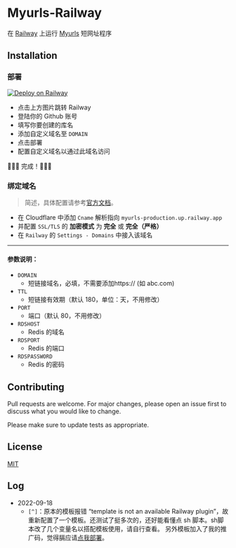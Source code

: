 # Myurls-Railway

在 [Railway](https://railway.app/) 上运行 [Myurls](https://github.com/CareyWang/MyUrls) 短网址程序

## Installation

### 部署

[![Deploy on Railway](https://railway.app/button.svg)](https://railway.app/new/template/rNhsEU?referralCode=MikuFun)

- 点击上方图片跳转 Railway
- 登陆你的 Github 账号
- 填写你要创建的库名  
- 添加自定义域名至 `DOMAIN` 
- 点击部署
- 配置自定义域名以通过此域名访问

🎉🎉🎉 完成！🎉🎉🎉

### 绑定域名
> 简述，具体配置请参考[官方文档](https://docs.railway.app/deploy/exposing-your-app#lets-encrypt-ssl-certificates)。

- 在 Cloudflare 中添加 `Cname` 解析指向 `myurls-production.up.railway.app`
- 并配置 `SSL/TLS` 的 **加密模式** 为 **完全** 或 **完全（严格）**
- 在 `Railway` 的 `Settings - Domains` 中接入该域名


---

#### 参数说明：

- `DOMAIN` 
    - 短链接域名，必填，不需要添加https:// (如 abc.com)
- `TTL` 
    - 短链接有效期（默认 180，单位：天，不用修改）
- `PORT` 
    - 端口（默认 80，不用修改）
- `RDSHOST`
    - Redis 的域名
- `RDSPORT`
    - Redis 的端口
- `RDSPASSWORD`
    - Redis 的密码


## Contributing
Pull requests are welcome. For major changes, please open an issue first to discuss what you would like to change.

Please make sure to update tests as appropriate.

## License
[MIT](https://choosealicense.com/licenses/mit/)

## Log
- 2022-09-18
    - `[^]`：原本的模板报错 “template is not an available Railway plugin”，故重新配置了一个模板。还测试了挺多次的，还好能看懂点 sh 脚本。sh脚本改了几个变量名以搭配模板使用，请自行查看。
    另外模板加入了我的推广码，觉得膈应请[点我部署](https://railway.app/new/template/rNhsEU)。